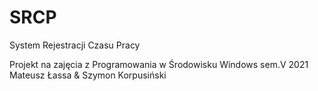 # SRCP

System Rejestracji Czasu Pracy

Projekt na zajęcia z Programowania w Środowisku Windows sem.V 2021
Mateusz Łassa & Szymon Korpusiński
